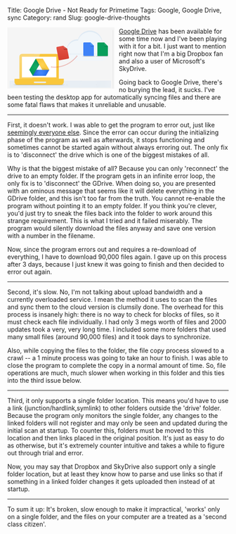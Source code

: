 Title: Google Drive - Not Ready for Primetime
Tags: Google, Google Drive, sync
Category: rand
Slug: google-drive-thoughts

<img style="float:left; padding-right:10px" src="/images/google-drive.PNG" />

[Google Drive](https://drive.google.com) has been available for some time now and I've been playing with it for a bit. I just want to mention right now that I'm a big Dropbox fan and also a user of Microsoft's SkyDrive.

Going back to Google Drive, there's no burying the lead, it sucks. I've been testing the desktop app for automatically syncing files and there are some fatal flaws that makes it unreliable and unusable.

***

First, it doesn't work. I was able to get the program to error out, just like [seemingly everyone else](http://productforums.google.com/forum/#!topic/drive/8DNEH3U6vbE). Since the error can occur during the initializing phase of the program as well as afterwards, it stops functioning and sometimes cannot be started again without always erroring out. The only fix is to 'disconnect' the drive which is one of the biggest mistakes of all.

Why is that the biggest mistake of all? Because you can only 'reconnect' the drive to an empty folder. If the program gets in an infinite error loop, the only fix is to 'disconnect' the GDrive. When doing so, you are presented with an ominous message that seems like it will delete everything in the GDrive folder, and this isn't too far from the truth. You cannot re-enable the program without pointing it to an empty folder. If you think you're clever, you'd just try to sneak the files back into the folder to work around this strange requirement. This is what I tried and it failed miserably. The program would silently download the files anyway and save one version with a number in the filename.

Now, since the program errors out and requires a re-download of everything, I have to download 90,000 files again. I gave up on this process after 3 days, because I just knew it was going to finish and then decided to error out again.

***

Second, it's slow. No, I'm not talking about upload bandwidth and a currently overloaded service. I mean the method it uses to scan the files and sync them to the cloud version is clumsily done. The overhead for this process is insanely high: there is no way to check for blocks of files, so it must check each file individually. I had only 3 megs worth of files and 2000 updates took a very, very long time. I included some more folders that used many small files (around 90,000 files) and it took days to synchronize.

Also, while copying the files to the folder, the file copy process slowed to a crawl -- a 1 minute process was going to take an hour to finish. I was able to close the program to complete the copy in a normal amount of time. So, file operations are much, much slower when working in this folder and this ties into the third issue below.

***

Third, it only supports a single folder location. This means you'd have to use a link (junction/hardlink,symlink) to other folders outside the 'drive' folder. Because the program only monitors the single folder, any changes to the linked folders will not register and may only be seen and updated during the initial scan at startup. To counter this, folders must be moved to this location and then links placed in the original position. It's just as easy to do as otherwise, but it's extremely counter intuitive and takes a while to figure out through trial and error.

Now, you may say that Dropbox and SkyDrive also support only a single folder location, but at least they know how to parse and use links so that if something in a linked folder changes it gets uploaded then instead of at startup.

***

To sum it up: It's broken, slow enough to make it impractical, 'works' only on a single folder, and the files on your computer are a treated as a 'second class citizen'.